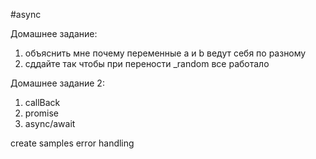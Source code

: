 #async


Домашнее задание:
1) объяснить мне почему переменные a и b ведут себя по разному 
2) сддайте так чтобы при перености _random все работало

Домашнее задание 2:
1) callBack
2) promise
3) async/await

create samples
error handling
